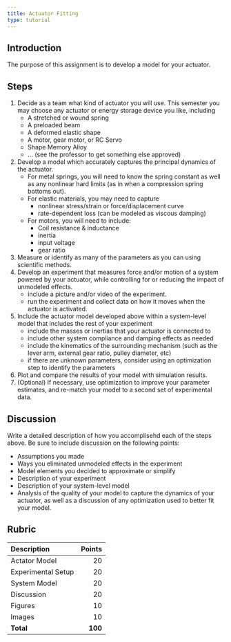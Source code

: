 ```yaml
---
title: Actuator Fitting
type: tutorial
---
```


## Introduction

The purpose of this assignment is to develop a model for your actuator.

## Steps
<!--hide-->

1. Decide as a team what kind of actuator you will use.  This semester you may choose any actuator or energy storage device you like, including
    * A stretched or wound spring
    * A preloaded beam
    * A deformed elastic shape
    * A motor, gear motor, or RC Servo
    * Shape Memory Alloy
    * ... (see the professor to get something else approved)
1. Develop a model which accurately captures the principal dynamics of the actuator.
    * For metal springs, you will need to know the spring constant as well as any nonlinear hard limits (as in when a compression spring bottoms out).
    * For elastic materials, you may need to capture
        * nonlinear stress/strain or force/displacement curve
        * rate-dependent loss (can be modeled as viscous damping)
    * For motors, you will need to include:
        * Coil resistance & inductance
        * inertia
        * input voltage
        * gear ratio
1. Measure or identify as many of the parameters as you can using scientific methods.
1. Develop an experiment that measures force and/or motion of a system powered by your actuator, while controlling for or reducing the impact of unmodeled effects.
    * include a picture and/or video of the experiment.
    * run the experiment and collect data on how it moves when the actuator is activated.
1. Include the actuator model developed above within a system-level model that includes the rest of your experiment
    * include the masses or inertias that your actuator is connected to
    * include other system compliance and damping effects as needed
    * include the kinematics of the surrounding mechanism  (such as the lever arm, external gear ratio, pulley diameter, etc)
    * if there are unknown parameters, consider using an optimization step to identify the parameters
1. Plot and compare the results of your model with simulation results.
1. (Optional)  If necessary, use optimization to improve your parameter estimates, and re-match your model to a second set of experimental data.

## Discussion

Write a detailed description of how you accomplisehd each of the steps above.  Be sure to include discussion on the following points:

* Assumptions you made
* Ways you eliminated unmodeled effects in the experiment
* Model elements you decided to approximate or simplify
* Description of your experiment
* Description of your system-level model
* Analysis of the quality of your model to capture the dynamics of your actuator, as well as a discussion of any optimization used to better fit your model.





<!--unhide-->

## Rubric

| Description        |          Points |
|:-------------------|----------------:|
| Actator Model      |              20 |
| Experimental Setup |              20 |
| System Model       |              20 |
| Discussion         |              20 |
| Figures            |              10 |
| Images             |              10 |
| **Total**          | **100** |
